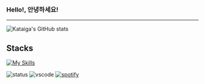 ### Hello!, 안녕하세요!
---

![Kataiga's GitHub stats](https://github-readme-stats.vercel.app/api?username=kataiga&show_icons=true&theme=radical)


**Stacks**<br />
---
[![My Skills](https://skillicons.dev/icons?i=js,ts,html,css,react,gitlab,nodejs,nestjs,graphql)](https://skillicons.dev)

![status](https://nocache.advaith.workers.dev?url=https://img.shields.io/endpoint?url=https://dev.discordprofiles.me/api/badge/status/202716385435058176?simple=true)
![vscode](https://nocache.advaith.workers.dev?url=https://img.shields.io/endpoint?url=https://dev.discordprofiles.me/api/badge/vscode/202716385435058176)
[![spotify](https://nocache.advaith.workers.dev?url=https://img.shields.io/endpoint?url=https://dev.discordprofiles.me/api/badge/spotify/445774243804741632)](https://dev.discordprofiles.me/openspotify/202716385435058176)
